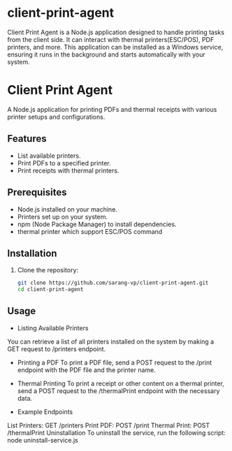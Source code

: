 # client-print-agent

Client Print Agent is a Node.js application designed to handle printing tasks from the client side. It can interact with thermal printers(ESC/POS), PDF printers, and more. This application can be installed as a Windows service, ensuring it runs in the background and starts automatically with your system.

# Client Print Agent

A Node.js application for printing PDFs and thermal receipts with various printer setups and configurations.

## Features

- List available printers.
- Print PDFs to a specified printer.
- Print receipts with thermal printers.

## Prerequisites

- Node.js installed on your machine.
- Printers set up on your system.
- npm (Node Package Manager) to install dependencies.
- thermal printer which support ESC/POS command

## Installation

1. Clone the repository:

   ```bash
   git clone https://github.com/sarang-vp/client-print-agent.git
   cd client-print-agent
   ```

## Usage

- Listing Available Printers

You can retrieve a list of all printers installed on the system by making a GET request to /printers endpoint.

- Printing a PDF
  To print a PDF file, send a POST request to the /print endpoint with the PDF file and the printer name.

- Thermal Printing
  To print a receipt or other content on a thermal printer, send a POST request to the /thermalPrint endpoint with the necessary data.

- Example Endpoints

List Printers: GET /printers
Print PDF: POST /print
Thermal Print: POST /thermalPrint
Uninstallation
To uninstall the service, run the following script: node uninstall-service.js

